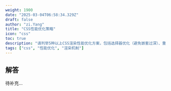 ```yaml
---
weight: 1900
date: "2025-03-04T06:58:34.329Z"
draft: false
author: "zi.Yang"
title: "CSS性能优化策略"
icon: "css"
toc: true
description: "请列举5种以上CSS渲染性能优化方案，包括选择器优化（避免嵌套过深）、重绘减少（transform替代top/left）、GPU加速（will-change）等，并说明浏览器渲染层合成（composite）的基本原理。"
tags: ["css", "性能优化", "渲染机制"]
---
```


## 解答

待补充...
